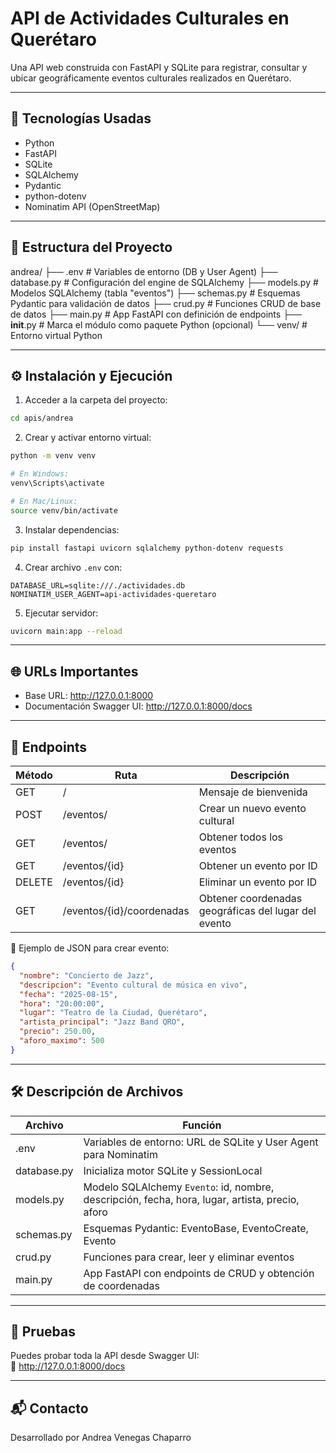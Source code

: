 # API de Actividades Culturales en Querétaro

Una API web construida con FastAPI y SQLite para registrar, consultar y ubicar geográficamente eventos culturales realizados en Querétaro.

---

🚀 Tecnologías Usadas
---------------------

- Python
- FastAPI
- SQLite
- SQLAlchemy
- Pydantic
- python-dotenv
- Nominatim API (OpenStreetMap)

---

📂 Estructura del Proyecto
--------------------------

andrea/
├── .env               # Variables de entorno (DB y User Agent)
├── database.py        # Configuración del engine de SQLAlchemy
├── models.py          # Modelos SQLAlchemy (tabla "eventos")
├── schemas.py         # Esquemas Pydantic para validación de datos
├── crud.py            # Funciones CRUD de base de datos
├── main.py            # App FastAPI con definición de endpoints
├── __init__.py        # Marca el módulo como paquete Python (opcional)
└── venv/              # Entorno virtual Python

---

⚙️ Instalación y Ejecución
--------------------------

1. Acceder a la carpeta del proyecto:

```bash
cd apis/andrea
```

2. Crear y activar entorno virtual:

```bash
python -m venv venv

# En Windows:
venv\Scripts\activate

# En Mac/Linux:
source venv/bin/activate
```

3. Instalar dependencias:

```bash
pip install fastapi uvicorn sqlalchemy python-dotenv requests
```

4. Crear archivo `.env` con:

```env
DATABASE_URL=sqlite:///./actividades.db
NOMINATIM_USER_AGENT=api-actividades-queretaro
```

5. Ejecutar servidor:

```bash
uvicorn main:app --reload
```

---

🌐 URLs Importantes
-------------------

- Base URL: http://127.0.0.1:8000
- Documentación Swagger UI: http://127.0.0.1:8000/docs

---

📌 Endpoints
------------

| Método | Ruta                                 | Descripción                                               |
|--------|--------------------------------------|-----------------------------------------------------------|
| GET    | /                                    | Mensaje de bienvenida                                     |
| POST   | /eventos/                            | Crear un nuevo evento cultural                            |
| GET    | /eventos/                            | Obtener todos los eventos                                 |
| GET    | /eventos/{id}                        | Obtener un evento por ID                                  |
| DELETE | /eventos/{id}                        | Eliminar un evento por ID                                 |
| GET    | /eventos/{id}/coordenadas            | Obtener coordenadas geográficas del lugar del evento      |

🔎 Ejemplo de JSON para crear evento:

```json
{
  "nombre": "Concierto de Jazz",
  "descripcion": "Evento cultural de música en vivo",
  "fecha": "2025-08-15",
  "hora": "20:00:00",
  "lugar": "Teatro de la Ciudad, Querétaro",
  "artista_principal": "Jazz Band QRO",
  "precio": 250.00,
  "aforo_maximo": 500
}
```

---

🛠 Descripción de Archivos
--------------------------

| Archivo       | Función                                                                                                 |
|---------------|---------------------------------------------------------------------------------------------------------|
| .env          | Variables de entorno: URL de SQLite y User Agent para Nominatim                                         |
| database.py   | Inicializa motor SQLite y SessionLocal                                                                  |
| models.py     | Modelo SQLAlchemy `Evento`: id, nombre, descripción, fecha, hora, lugar, artista, precio, aforo         |
| schemas.py    | Esquemas Pydantic: EventoBase, EventoCreate, Evento                                                     |
| crud.py       | Funciones para crear, leer y eliminar eventos                                                           |
| main.py       | App FastAPI con endpoints de CRUD y obtención de coordenadas                                            |

---

🧪 Pruebas
----------

Puedes probar toda la API desde Swagger UI:  
📎 http://127.0.0.1:8000/docs

---

📬 Contacto
----------

Desarrollado por Andrea Venegas Chaparro

